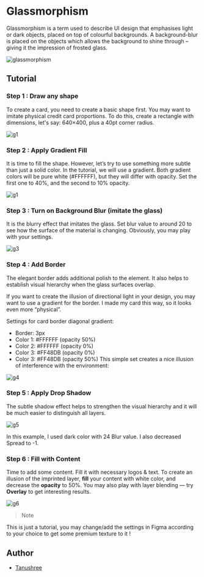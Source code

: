 # Glassmorphism

Glassmorphism is a term used to describe UI design that emphasises light or dark objects, placed on top of colourful backgrounds. A background-blur is placed on the objects which allows the background to shine through – giving it the impression of frosted glass.

![glassmorphism](https://imgur.com/avTW0TW.png)

## Tutorial

### **Step 1 :** Draw any shape
To create a card, you need to create a basic shape first. You may want to imitate physical credit card proportions. To do this, create a rectangle with dimensions, let's say: 640×400, plus a 40pt corner radius.

![g1](https://imgur.com/gs3jtJF.png)

### **Step 2 :** Apply Gradient Fill
It is time to fill the shape. However, let’s try to use something more subtle than just a solid color. In the tutorial, we will use a gradient. Both gradient colors will be pure white (#FFFFFF), but they will differ with opacity. Set the first one to 40%, and the second to 10% opacity.

![g1](https://imgur.com/1ct9Z8e.png)

### **Step 3 :** Turn on Background Blur (imitate the glass)
It is the blurry effect that imitates the glass. Set blur value to around 20 to see how the surface of the material is changing. Obviously, you may play with your settings.

![g3](https://imgur.com/EnSB65x.png)

### **Step 4 :** Add Border
The elegant border adds additional polish to the element. It also helps to establish visual hierarchy when the glass surfaces overlap.

If you want to create the illusion of directional light in your design, you may want to use a gradient for the border. I made my card this way, so it looks even more “physical”.

Settings for card border diagonal gradient:
- Border: 3px
- Color 1: #FFFFFF (opacity 50%)
- Color 2: #FFFFFF (opacity 0%)
- Color 3: #FF48DB (opacity 0%)
- Color 3: #FF48DB (opacity 50%)
This simple set creates a nice illusion of interference with the environment:

![g4](https://imgur.com/iwumNYc.png)

### **Step 5 :** Apply Drop Shadow
The subtle shadow effect helps to strengthen the visual hierarchy and it will be much easier to distinguish all layers.

![g5](https://imgur.com/mYshto0.png)

In this example, I used dark color with 24 Blur value. I also decreased Spread to -1.

### **Step 6 :** Fill with Content
Time to add some content. Fill it with necessary logos & text. To create an illusion of the imprinted layer, **fill** your content with white color, and decrease the **opacity** to 50%. You may also play with layer blending — try **Overlay** to get interesting results.

![g6](https://imgur.com/E2hjGZg.png)

> Note

This is just a tutorial, you may change/add the settings in Figma according to your choice to get some premium texture to it !

## Author

- [Tanushree](https://github.com/Tanushree-coder)

